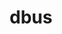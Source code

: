 ---
title: "dbus"
layout: cache
categories: [package, develop]
meta: {"compilers": ["gcc@11.4.0"], "num_specs": 19, "num_specs_by_stack": {"e4s": 12, "hep": 7, "root": 19}, "oss": ["ubuntu22.04"], "platforms": ["linux"], "stacks": ["e4s", "hep", "root"], "targets": ["x86_64_v3"], "versions": ["1.16.0", "1.16.2"]}
spec_details: [{"compiler": "gcc@11.4.0", "hash": "3tfwkt74mculuthlvubpipkeimxpjrnl", "os": "ubuntu22.04", "platform": "linux", "size": "-", "stacks": ["e4s", "root"], "target": "x86_64_v3", "variants": ["build_system=meson", "buildtype=release", "default_library:=shared", "~strip", "system-socket=default", "~xml_docs"], "versions": ["1.16.0"]}, {"compiler": "gcc@11.4.0", "hash": "5r44e57pv2d5qp3acgmsnvcskdl6f34g", "os": "ubuntu22.04", "platform": "linux", "size": "-", "stacks": ["e4s", "root"], "target": "x86_64_v3", "variants": ["build_system=meson", "buildtype=release", "default_library:=shared", "~strip", "system-socket=default", "~xml_docs"], "versions": ["1.16.0"]}, {"compiler": "gcc@11.4.0", "hash": "5r5jhxbwy74n3r64vgcy5yvzb5gg4vb7", "os": "ubuntu22.04", "platform": "linux", "size": "-", "stacks": ["e4s", "root"], "target": "x86_64_v3", "variants": ["build_system=meson", "buildtype=release", "default_library:=shared", "~strip", "system-socket=default", "~xml_docs"], "versions": ["1.16.0"]}, {"compiler": "gcc@11.4.0", "hash": "67n6usdycyojyj2fzhitvs4zqbn6zn2s", "os": "ubuntu22.04", "platform": "linux", "size": "-", "stacks": ["e4s", "root"], "target": "x86_64_v3", "variants": ["build_system=meson", "buildtype=release", "default_library:=shared", "~strip", "system-socket=default", "~xml_docs"], "versions": ["1.16.2"]}, {"compiler": "gcc@11.4.0", "hash": "aso5zk3lz66egx7uqqkktlptov4xqwji", "os": "ubuntu22.04", "platform": "linux", "size": "-", "stacks": ["hep", "root"], "target": "x86_64_v3", "variants": ["build_system=meson", "buildtype=release", "default_library:=shared", "~strip", "system-socket=default", "~xml_docs"], "versions": ["1.16.2"]}, {"compiler": "gcc@11.4.0", "hash": "bcwqzg3q4clo43qzj635qbe6m3lyofou", "os": "ubuntu22.04", "platform": "linux", "size": "-", "stacks": ["hep", "root"], "target": "x86_64_v3", "variants": ["build_system=meson", "buildtype=release", "default_library:=shared", "~strip", "system-socket=default", "~xml_docs"], "versions": ["1.16.2"]}, {"compiler": "gcc@11.4.0", "hash": "el4q63tmya5fkmc2axrcy37oyyluvheq", "os": "ubuntu22.04", "platform": "linux", "size": "-", "stacks": ["e4s", "root"], "target": "x86_64_v3", "variants": ["build_system=meson", "buildtype=release", "default_library:=shared", "~strip", "system-socket=default", "~xml_docs"], "versions": ["1.16.0"]}, {"compiler": "gcc@11.4.0", "hash": "ivpjj64kduan5x5jeanpjlaygunnhmvo", "os": "ubuntu22.04", "platform": "linux", "size": "-", "stacks": ["e4s", "root"], "target": "x86_64_v3", "variants": ["build_system=meson", "buildtype=release", "default_library:=shared", "~strip", "system-socket=default", "~xml_docs"], "versions": ["1.16.0"]}, {"compiler": "gcc@11.4.0", "hash": "jnqkyiyicl6uhx2nlwitbnxrxkboyj42", "os": "ubuntu22.04", "platform": "linux", "size": "-", "stacks": ["hep", "root"], "target": "x86_64_v3", "variants": ["build_system=meson", "buildtype=release", "default_library:=shared", "~strip", "system-socket=default", "~xml_docs"], "versions": ["1.16.2"]}, {"compiler": "gcc@11.4.0", "hash": "kn55bszbb5365jkf4polcmqmtsdvefvd", "os": "ubuntu22.04", "platform": "linux", "size": "-", "stacks": ["e4s", "root"], "target": "x86_64_v3", "variants": ["build_system=meson", "buildtype=release", "default_library:=shared", "~strip", "system-socket=default", "~xml_docs"], "versions": ["1.16.2"]}, {"compiler": "gcc@11.4.0", "hash": "kwr5xfmnrkxqlndc2y7wgimnjmbfrtjl", "os": "ubuntu22.04", "platform": "linux", "size": "-", "stacks": ["e4s", "root"], "target": "x86_64_v3", "variants": ["build_system=meson", "buildtype=release", "default_library:=shared", "~strip", "system-socket=default", "~xml_docs"], "versions": ["1.16.2"]}, {"compiler": "gcc@11.4.0", "hash": "n3trlu6ewdumcfjfirnc7kw3y57xvswr", "os": "ubuntu22.04", "platform": "linux", "size": "-", "stacks": ["e4s", "root"], "target": "x86_64_v3", "variants": ["build_system=meson", "buildtype=release", "default_library:=shared", "~strip", "system-socket=default", "~xml_docs"], "versions": ["1.16.0"]}, {"compiler": "gcc@11.4.0", "hash": "pda4hi2whxzqaudb657ospiwl25khdwz", "os": "ubuntu22.04", "platform": "linux", "size": "-", "stacks": ["hep", "root"], "target": "x86_64_v3", "variants": ["build_system=meson", "buildtype=release", "default_library:=shared", "~strip", "system-socket=default", "~xml_docs"], "versions": ["1.16.2"]}, {"compiler": "gcc@11.4.0", "hash": "ptwjiyogs3d3tbfbejifgpafikr4phg7", "os": "ubuntu22.04", "platform": "linux", "size": "-", "stacks": ["hep", "root"], "target": "x86_64_v3", "variants": ["build_system=meson", "buildtype=release", "default_library:=shared", "~strip", "system-socket=default", "~xml_docs"], "versions": ["1.16.2"]}, {"compiler": "gcc@11.4.0", "hash": "try5v4v7soplfoof6iyya5trirfyqh3p", "os": "ubuntu22.04", "platform": "linux", "size": "-", "stacks": ["e4s", "root"], "target": "x86_64_v3", "variants": ["build_system=meson", "buildtype=release", "default_library:=shared", "~strip", "system-socket=default", "~xml_docs"], "versions": ["1.16.0"]}, {"compiler": "gcc@11.4.0", "hash": "w3tykcbxjhc47z3uwedfzimub56iw5et", "os": "ubuntu22.04", "platform": "linux", "size": "-", "stacks": ["e4s", "root"], "target": "x86_64_v3", "variants": ["build_system=meson", "buildtype=release", "default_library:=shared", "~strip", "system-socket=default", "~xml_docs"], "versions": ["1.16.0"]}, {"compiler": "gcc@11.4.0", "hash": "wcwaisbwjgqnkslajonhnyns6r4cvmfo", "os": "ubuntu22.04", "platform": "linux", "size": "-", "stacks": ["hep", "root"], "target": "x86_64_v3", "variants": ["build_system=meson", "buildtype=release", "default_library:=shared", "~strip", "system-socket=default", "~xml_docs"], "versions": ["1.16.2"]}, {"compiler": "gcc@11.4.0", "hash": "yldyzicutlwmyki7d645nmpajibo7f4o", "os": "ubuntu22.04", "platform": "linux", "size": "-", "stacks": ["e4s", "root"], "target": "x86_64_v3", "variants": ["build_system=meson", "buildtype=release", "default_library:=shared", "~strip", "system-socket=default", "~xml_docs"], "versions": ["1.16.2"]}, {"compiler": "gcc@11.4.0", "hash": "zjkfx3nlkdmcejyuio55wamlf3tjauvr", "os": "ubuntu22.04", "platform": "linux", "size": "-", "stacks": ["hep", "root"], "target": "x86_64_v3", "variants": ["build_system=meson", "buildtype=release", "default_library:=shared", "~strip", "system-socket=default", "~xml_docs"], "versions": ["1.16.2"]}]
---